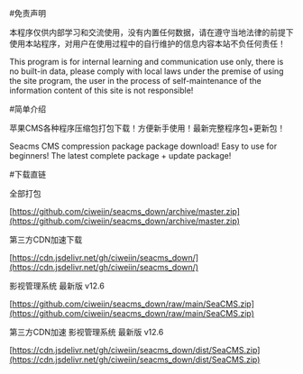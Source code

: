 #免责声明

本程序仅供内部学习和交流使用，没有内置任何数据，请在遵守当地法律的前提下使用本站程序，对用户在使用过程中的自行维护的信息内容本站不负任何责任！

This program is for internal learning and communication use only, there is no built-in data, please comply with local laws under the premise of using the site program, the user in the process of self-maintenance of the information content of this site is not responsible!

#简单介绍

苹果CMS各种程序压缩包打包下载！方便新手使用！最新完整程序包+更新包！

Seacms CMS compression package package download! Easy to use for beginners! The latest complete package + update package!

#下载直链

全部打包

[https://github.com/ciweiin/seacms_down/archive/master.zip](https://github.com/ciweiin/seacms_down/archive/master.zip)


第三方CDN加速下载

[https://cdn.jsdelivr.net/gh/ciweiin/seacms_down/](https://cdn.jsdelivr.net/gh/ciweiin/seacms_down/)

影视管理系统 最新版 v12.6

[https://github.com/ciweiin/seacms_down/raw/main/SeaCMS.zip](https://github.com/ciweiin/seacms_down/raw/main/SeaCMS.zip)

第三方CDN加速 影视管理系统 最新版 v12.6

[https://cdn.jsdelivr.net/gh/ciweiin/seacms_down/dist/SeaCMS.zip](https://cdn.jsdelivr.net/gh/ciweiin/seacms_down/dist/SeaCMS.zip)

